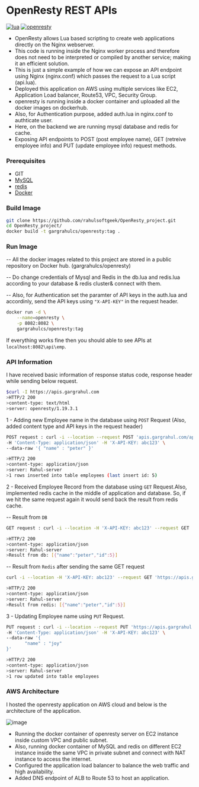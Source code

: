 # OpenResty REST APIs

[![lua](https://img.shields.io/badge/lua-5.1-brightgreen)](http://www.lua.org/start.html#installing)
[![openresty](https://img.shields.io/badge//openresty-1.19.3.1-red)](https://openresty.org/en/download.html)


- OpenResty allows Lua based scripting to create web applications directly on the Nginx webserver.
- This code is running inside the Nginx worker process and therefore does not need to be interpreted or compiled by another service; making it an efficient solution.
- This is just a simple example of how we can expose an API endpoint using Nginx (nginx.conf) which passes the request to a Lua script (api.lua). 
- Deployed this application on AWS using multiple services like EC2, Application Load balancer, Route53, VPC, Security Group.
- openresty is running inside a docker container and uploaded all the docker images on dockerhub.
- Also, for Authentication purpose, added auth.lua in nginx.conf to authticate user.
- Here, on the backend we are running mysql database and redis for cache.
- Exposing API endpoints to POST (post employee name), GET (retreive employee info) and PUT (update employee info) request methods.

### Prerequisites

* GIT
* [MySQL](https://hub.docker.com/_/mysql)
* [redis](https://hub.docker.com/_/redis)
* [Docker](https://www.docker.com/products/docker-desktop)

### Build Image

```bash
git clone https://github.com/rahulsoftgeek/OpenResty_project.git
cd OpenResty_project/
docker build -t gargrahulcs/openresty:tag .
```

### Run Image

-- All the docker images related to this project are stored in a public repository on Docker hub. (gargrahulcs/openresty) 

-- Do change credentials of Mysql and Redis in the db.lua and redis.lua according to your database & redis cluster& connect with them.

-- Also, for Authentication set the paramter of API keys in the auth.lua and accordinly, send the API keys using `"X-API-KEY"` in the request header.

```bash
docker run -d \
    --name=openresty \
    -p 8082:8082 \
    gargrahulcs/openresty:tag
```
If everything works fine then you should able to see APIs at `localhost:8082\api\emp`.

### API Information

I have received basic information of response status code, response header while sending below request.
```bash
$curl -I https://apis.gargrahul.com               
>HTTP/2 200 
>content-type: text/html
>server: openresty/1.19.3.1
```

1 - Adding new Employee name in the database using `POST` Request (Also, added content type and API keys in the request header)

```bash
POST request : curl -i --location --request POST 'apis.gargrahul.com/api/emp' \ 
-H 'Content-Type: application/json' -H 'X-API-KEY: abc123' \
--data-raw '{ "name" : "peter" }'

>HTTP/2 200
>content-type: application/json
>server: Rahul-server
>1 rows inserted into table employees (last insert id: 5)
```

2 - Received Employee Record from the database using `GET` Request.Also, implemented redis cache in the middle of application and database.
    So, if we hit the same request again it would send back the result from redis cache.
 
 -- Result from `DB`
 
 ```bash
GET request : curl -i --location -H 'X-API-KEY: abc123' --request GET 'https://apis.gargrahul.com/api/emp?id=5'

>HTTP/2 200 
>content-type: application/json
>server: Rahul-server
>Result from db: [{"name":"peter","id":5}]
 ```
 
 -- Result from `Redis` after sending the same GET request
 
 ```bash
 curl -i --location -H 'X-API-KEY: abc123' --request GET 'https://apis.gargrahul.com/api/emp?id=5'

>HTTP/2 200 
>content-type: application/json
>server: Rahul-server
>Result from redis: [{"name":"peter","id":5}]
 ```
 
3 - Updating Employee name using `PUT` Request.

 ```bash
PUT request : curl -i --location --request PUT 'https://apis.gargrahul.com/api/emp?id=7' \ 
-H 'Content-Type: application/json' -H 'X-API-KEY: abc123' \
--data-raw '{
        "name" : "joy"    
}'

>HTTP/2 200 
>content-type: application/json
>server: Rahul-server
>1 row updated into table employees 
 ```
 
### AWS Architecture

I hosted the openresty application on AWS cloud and below is the architecture of the application.

![image](https://user-images.githubusercontent.com/18359745/120928982-1b0ab980-c6b5-11eb-9ca8-ac1afc18c6d4.png)

- Running the docker container of openresty server on EC2 instance inside custom VPC and public subnet.
- Also, running docker container of MySQL and redis on different EC2 instance inside the same VPC in private subnet and connect with NAT instance to access the internet.
- Configured the application load balancer to balance the web traffic and high availability.
- Added DNS endpoint of ALB to Route 53 to host an application.
